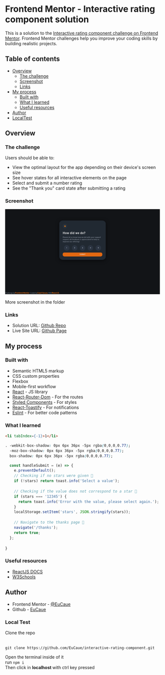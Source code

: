 # Frontend Mentor - Interactive rating component solution

This is a solution to the [Interactive rating component challenge on Frontend Mentor](https://www.frontendmentor.io/challenges/interactive-rating-component-koxpeBUmI). Frontend Mentor challenges help you improve your coding skills by building realistic projects.

## Table of contents

- [Overview](#overview)
  - [The challenge](#the-challenge)
  - [Screenshot](#screenshot)
  - [Links](#links)
- [My process](#my-process)
  - [Built with](#built-with)
  - [What I learned](#what-i-learned)
  - [Useful resources](#useful-resources)
- [Author](#author)
- [LocalTest](#local-test)
## Overview

### The challenge

Users should be able to:

- View the optimal layout for the app depending on their device's screen size
- See hover states for all interactive elements on the page
- Select and submit a number rating
- See the "Thank you" card state after submitting a rating

### Screenshot

![](screenshot/screenshot1.png)

More screenshot in the folder

### Links

- Solution URL: [Github Repo](https://github.com/EuCaue/interactive-rating-component)
- Live Site URL: [Github Page](https://eucaue.github.io/interactive-rating-component/)

## My process

### Built with

- Semantic HTML5 markup
- CSS custom properties
- Flexbox
- Mobile-first workflow
- [React](https://reactjs.org/) - JS library
- [React-Router-Dom](https://reactrouter.com/) - For the routes
- [Styled Components](https://styled-components.com/) - For styles
- [React-Toastify](https://fkhadra.github.io/react-toastify/introduction) - For notifications
- [Eslint](https://eslint.org/) - For better code patterns
### What I learned

```html
<li tabIndex={-1}>1</li>
```
```css
. -webkit-box-shadow: 0px 6px 36px -5px rgba(0,0,0,0.77);
  -moz-box-shadow: 0px 6px 36px -5px rgba(0,0,0,0.77);
  box-shadow: 0px 6px 36px -5px rgba(0,0,0,0.77);
```
```js
  const handleSubmit = (e) => {
    e.preventDefault();
    // Checking if no stars were given 💬
    if (!stars) return toast.info('Select a value');

    // Checking if the value does not correspond to a star 💬
    if (stars === '12345') {
      return toast.info('Error with the value, please select again.');
    }
    localStorage.setItem('stars', JSON.stringify(stars));

    // Navigate to the thanks page 💬
    navigate('/thanks');
    return true;
  };

}
```
### Useful resources

- [ReactJS DOCS](https://reactjs.org/)
- [W3Schools](https://www.w3schools.com/)

## Author

- Frontend Mentor - [@EuCaue](https://www.frontendmentor.io/profile/EuCaue)
- Github - [EuCaue](https://www.github.com/EuCaue)

### Local Test
<p>Clone the repo</p>
<code>
git clone https://github.com/EuCaue/interactive-rating-component.git
</code>
<p>
 Open the terminal inside of it
 </br>
 run <code>npm i</code>
 </br>
 Then click in <strong> localhost </strong>   with ctrl key pressed
